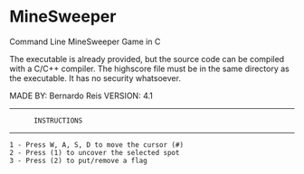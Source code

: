 # MineSweeper
Command Line MineSweeper Game in C

The executable is already provided, but the source code can be compiled with a C/C++ compiler.
The highscore file must be in the same directory as the executable. It has no security whatsoever.

MADE BY: Bernardo Reis
VERSION: 4.1

*********************************
          INSTRUCTIONS
*********************************

    1 - Press W, A, S, D to move the cursor (#)
    2 - Press (1) to uncover the selected spot
    3 - Press (2) to put/remove a flag
